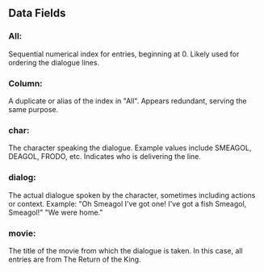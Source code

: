 ## Data Fields
### All: 
Sequential numerical index for entries, beginning at 0. Likely used for ordering the dialogue lines.
### Column: 
A duplicate or alias of the index in "All". Appears redundant, serving the same purpose.
### char: 
The character speaking the dialogue. Example values include SMEAGOL, DEAGOL, FRODO, etc. Indicates who is delivering the line.
### dialog: 
The actual dialogue spoken by the character, sometimes including actions or context. Example:
"Oh Smeagol I've got one! I've got a fish Smeagol, Smeagol!"
"We were home."
### movie: 
The title of the movie from which the dialogue is taken. In this case, all entries are from The Return of the King.

